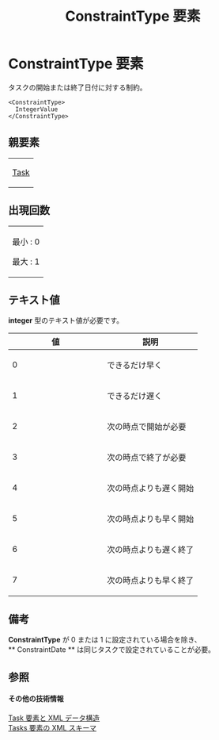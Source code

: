 ﻿---
title: ConstraintType 要素
TOCTitle: ConstraintType 要素
ms:assetid: d8ade667-0c92-4c1e-b0d8-76f8d2411330
ms:mtpsurl: https://msdn.microsoft.com/ja-jp/library/Bb968703(v=office.12)
ms:contentKeyID: 16748360
ms.date: 06/30/2008
mtps_version: v=office.12
ms.translationtype: HT
---

# ConstraintType 要素

タスクの開始または終了日付に対する制約。

    <ConstraintType>
      IntegerValue
    </ConstraintType>

## 親要素

<table>
<colgroup>
<col style="width: 100%" />
</colgroup>
<tbody>
<tr class="odd">
<td><p><a href="task-element.md">Task</a></p></td>
</tr>
</tbody>
</table>


## 出現回数


<table>
<colgroup>
<col style="width: 100%" />
</colgroup>
<tbody>
<tr class="odd">
<td><p>最小 : 0</p>
<p>最大 : 1</p></td>
</tr>
</tbody>
</table>


## テキスト値

**integer** 型のテキスト値が必要です。

<table>
<colgroup>
<col style="width: 50%" />
<col style="width: 50%" />
</colgroup>
<thead>
<tr class="header">
<th>値</th>
<th>説明</th>
</tr>
</thead>
<tbody>
<tr class="odd">
<td><p>0</p></td>
<td><p>できるだけ早く</p></td>
</tr>
<tr class="even">
<td><p>1</p></td>
<td><p>できるだけ遅く</p></td>
</tr>
<tr class="odd">
<td><p>2</p></td>
<td><p>次の時点で開始が必要</p></td>
</tr>
<tr class="even">
<td><p>3</p></td>
<td><p>次の時点で終了が必要</p></td>
</tr>
<tr class="odd">
<td><p>4</p></td>
<td><p>次の時点よりも遅く開始</p></td>
</tr>
<tr class="even">
<td><p>5</p></td>
<td><p>次の時点よりも早く開始</p></td>
</tr>
<tr class="odd">
<td><p>6</p></td>
<td><p>次の時点よりも遅く終了</p></td>
</tr>
<tr class="even">
<td><p>7</p></td>
<td><p>次の時点よりも早く終了</p></td>
</tr>
</tbody>
</table>


## 備考

**ConstraintType** が 0 または 1 に設定されている場合を除き、** ConstraintDate ** は同じタスクで設定されていることが必要。

## 参照

#### その他の技術情報

[Task 要素と XML データ構造](task-elements-and-xml-structure.md)  
[Tasks 要素の XML スキーマ](xml-schema-for-the-tasks-element.md)

